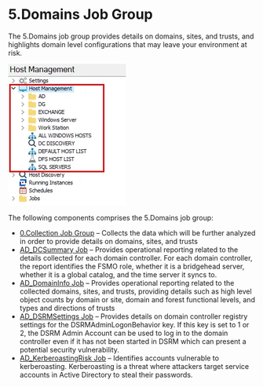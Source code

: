 # 5.Domains Job Group

The 5.Domains job group provides details on domains, sites, and trusts, and highlights domain level
configurations that may leave your environment at risk.

![Domains Job Group in the Jobs Tree](../../../../../../static/img/product_docs/accessanalyzer/admin/hostmanagement/jobstree.webp)

The following components comprises the 5.Domains job group:

- [0.Collection Job Group](collection/overview.md) – Collects the data which will be further
  analyzed in order to provide details on domains, sites, and trusts
- [AD_DCSummary Job](ad_dcsummary.md) – Provides operational reporting related to the details
  collected for each domain controller. For each domain controller, the report identifies the FSMO
  role, whether it is a bridgehead server, whether it is a global catalog, and the time server it
  syncs to.
- [AD_DomainInfo Job](ad_domaininfo.md) – Provides operational reporting related to the collected
  domains, sites, and trusts, providing details such as high level object counts by domain or site,
  domain and forest functional levels, and types and directions of trusts
- [AD_DSRMSettings Job](ad_dsrmsettings.md) – Provides details on domain controller registry
  settings for the DSRMAdminLogonBehavior key. If this key is set to 1 or 2, the DSRM Admin Account
  can be used to log in to the domain controller even if it has not been started in DSRM which can
  present a potential security vulnerability.
- [AD_KerberoastingRisk Job](ad_kerberoastingrisk.md) – Identifies accounts vulnerable to
  kerberoasting. Kerberoasting is a threat where attackers target service accounts in Active
  Directory to steal their passwords.
